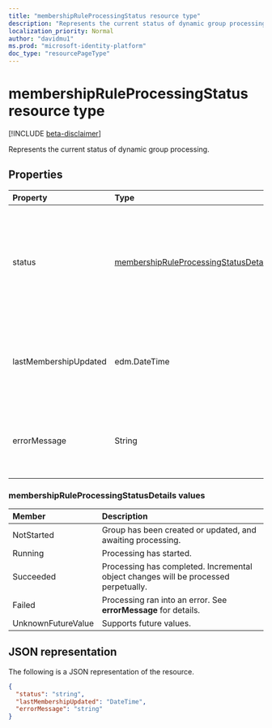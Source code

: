 ```yaml
---
title: "membershipRuleProcessingStatus resource type"
description: "Represents the current status of dynamic group processing."
localization_priority: Normal
author: "davidmu1"
ms.prod: "microsoft-identity-platform"
doc_type: "resourcePageType"
---
```


# membershipRuleProcessingStatus resource type

[!INCLUDE [beta-disclaimer](../../includes/beta-disclaimer.md)]

Represents the current status of dynamic group processing.

## Properties

| Property | Type | Description |
|:-------- |:---- |:----------- |
| status | [membershipRuleProcessingStatusDetails](#membershipruleprocessingstatusdetails-values) | Current status of a dynamic group processing. Possible values are: `NotStarted`, `Running`, `Succeeded`, `Failed`, and `UnknownFutureValue`.  <br><br> Required. Read-only.|
| lastMembershipUpdated | edm.DateTime | Most recent date and time when membership of a dynamic group was updated. <br><br> Optional. Read-only.|
| errorMessage | String | Detailed error message if dynamic group processing ran into an error. <br><br> Optional. Read-only.|

### membershipRuleProcessingStatusDetails values

| Member | Description |
|:-------- |:----------- |
| NotStarted | Group has been created or updated, and awaiting processing.|
| Running | Processing has started.|
| Succeeded | Processing has completed. Incremental object changes will be processed perpetually. |
| Failed | Processing ran into an error. See **errorMessage** for details. |
| UnknownFutureValue | Supports future values. |

## JSON representation

The following is a JSON representation of the resource.

<!-- {
  "blockType": "resource",
  "optionalProperties": [

  ],
  "@odata.type": "microsoft.graph.membershipRuleProcessingStatus",
  "baseType": null
}-->

```json
{
  "status": "string",
  "lastMembershipUpdated": "DateTime",
  "errorMessage": "string"
}
```
